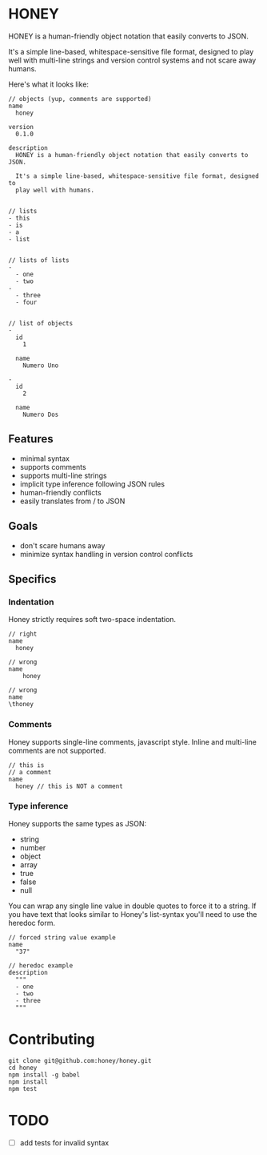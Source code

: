 # HONEY

HONEY is a human-friendly object notation that easily converts to JSON.

It's a simple line-based, whitespace-sensitive file format,
designed to play well with multi-line strings and version control systems and
not scare away humans.

Here's what it looks like:

```
// objects (yup, comments are supported)
name
  honey

version
  0.1.0

description
  HONEY is a human-friendly object notation that easily converts to JSON.

  It's a simple line-based, whitespace-sensitive file format, designed to
  play well with humans.


// lists
- this
- is
- a
- list


// lists of lists
-
  - one
  - two
-
  - three
  - four


// list of objects
-
  id
    1

  name
    Numero Uno

-
  id
    2

  name
    Numero Dos
```

## Features

- minimal syntax
- supports comments
- supports multi-line strings
- implicit type inference following JSON rules
- human-friendly conflicts
- easily translates from / to JSON

## Goals

- don't scare humans away
- minimize syntax handling in version control conflicts

## Specifics

### Indentation

Honey strictly requires soft two-space indentation.

```
// right
name
  honey

// wrong
name
    honey

// wrong
name
\thoney
```

### Comments

Honey supports single-line comments, javascript style.
Inline and multi-line comments are not supported.

```
// this is
// a comment
name
  honey // this is NOT a comment
```

### Type inference

Honey supports the same types as JSON:

- string
- number
- object
- array
- true
- false
- null

You can wrap any single line value in double quotes to force it to a string.
If you have text that looks similar to Honey's list-syntax you'll need to use
the heredoc form.

```
// forced string value example
name
  "37"

// heredoc example
description
  """
  - one
  - two
  - three
  """
```

# Contributing

```
git clone git@github.com:honey/honey.git
cd honey
npm install -g babel
npm install
npm test
```

# TODO

- [ ] add tests for invalid syntax

